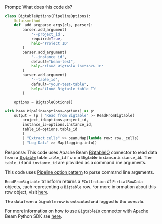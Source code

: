 Prompt:
What does this code do?
```python
class BigtableOptions(PipelineOptions):
    @classmethod
    def _add_argparse_args(cls, parser):
        parser.add_argument(
            '--project_id',
            required=True,
            help='Project ID'
        )
        parser.add_argument(
            '--instance_id',
            default="beam-test",
            help='Cloud Bigtable instance ID'
        )
        parser.add_argument(
            '--table_id',
            default="your-test-table",
            help='Cloud Bigtable table ID'
        )

    options = BigtableOptions()

with beam.Pipeline(options=options) as p:
    output = (p | "Read from Bigtable" >> ReadFromBigtable(
        project_id=options.project_id,
        instance_id=options.instance_id,
        table_id=options.table_id
        )
        | "Extract cells" >> beam.Map(lambda row: row._cells)
        | "Log Data" >> Map(logging.info))
```

Response:
This code uses Apache Beam [BigtableIO](https://beam.apache.org/releases/pydoc/current/apache_beam.io.gcp.bigtableio.html) connector to read data from a [Bigtable](https://cloud.google.com/bigtable/docs) table `table_id` from a Bigtable instance `instance_id`. The `table_id` and `instance_id` are provided as a command line arguments.

This code uses [Pipeline option pattern](https://beam.apache.org/documentation/patterns/pipeline-options/) to parse command line arguments.

`ReadFromBigtable` transform returns a `PCollection` of `PartialRowData` objects, each representing a `Bigtable` row. For more information about this row object, visit [here](https://cloud.google.com/python/docs/reference/bigtable/latest/row#class-googlecloudbigtablerowpartialrowdatarowkey).

The data from a `Bigtable` row is extracted and logged to the console.

For more information on how to use `BigtableIO` connector with Apache Beam Python SDK see [here](https://beam.apache.org/releases/pydoc/current/apache_beam.io.gcp.bigtableio.html).